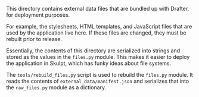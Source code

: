 This directory contains external data files that are bundled up with Drafter, for deployment purposes.

For example, the stylesheets, HTML templates, and JavaScript files that are used by the application live here.
If these files are changed, they must be rebuilt prior to release.

Essentially, the contents of this directory are serialized into strings and stored as the values
in the `files.py` module. This makes it easier to deploy the application in Skulpt, which has funky
ideas about file systems.

The `tools/rebuild_files.py` script is used to rebuild the `files.py` module. It reads the contents of
`external_data/manifest.json` and serializes that into the `raw_files.py` module as a dictionary.